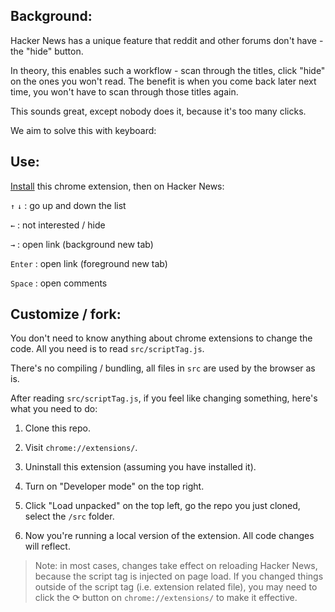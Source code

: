 ## Background:

Hacker News has a unique feature that reddit and other forums don't have - the "hide" button.

In theory, this enables such a workflow - scan through the titles, click "hide" on the ones you won't read. The benefit is when you come back later next time, you won't have to scan through those titles again.

This sounds great, except nobody does it, because it's too many clicks.

We aim to solve this with keyboard:

## Use:

[Install](https://chrome.google.com/webstore/detail/hacker-news-keyboard-navi/minojogeicmpnoahlmaihajdgkojnjdn) this chrome extension, then on Hacker News:

`↑` `↓` : go up and down the list

`←` : not interested / hide

`→` : open link (background new tab)

`Enter` : open link (foreground new tab)

`Space` : open comments

## Customize / fork:

You don't need to know anything about chrome extensions to change the code. All you need is to read `src/scriptTag.js`.

There's no compiling / bundling, all files in `src` are used by the browser as is.

After reading `src/scriptTag.js`, if you feel like changing something, here's what you need to do:

1. Clone this repo.

1. Visit `chrome://extensions/`.

1. Uninstall this extension (assuming you have installed it).

1. Turn on "Developer mode" on the top right.

1. Click "Load unpacked" on the top left, go the repo you just cloned, select the `/src` folder.

1. Now you're running a local version of the extension. All code changes will reflect.

> Note: in most cases, changes take effect on reloading Hacker News, because the script tag is injected on page load. If you changed things outside of the script tag (i.e. extension related file), you may need to click the ⟳ button on `chrome://extensions/` to make it effective.
